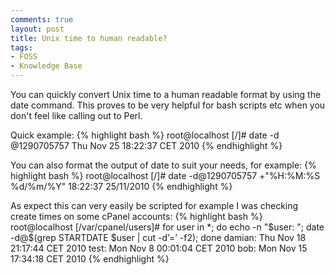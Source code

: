 ```yaml
---
comments: true
layout: post
title: Unix time to human readable?
tags:
- FOSS
- Knowledge Base
---
```


You can quickly convert Unix time to a human readable format by using the date command. This proves to be very helpful for bash scripts etc when you don't feel like calling out to Perl.

Quick example:
{% highlight bash %}
root@localhost [/]# date -d @1290705757
Thu Nov 25 18:22:37 CET 2010
{% endhighlight %}

You can also format the output of date to suit your needs, for example:
{% highlight bash %}
root@localhost [/]# date -d@1290705757 +"%H:%M:%S %d/%m/%Y"
18:22:37 25/11/2010
{% endhighlight %}

As expect this can very easily be scripted for example I was checking create times on some cPanel accounts:
{% highlight bash %}
root@localhost [/var/cpanel/users]# for user in *; do echo -n "$user: "; date -d@$(grep STARTDATE $user | cut -d’=’ -f2); done
damian: Thu Nov 18 21:17:44 CET 2010
test: Mon Nov 8 00:01:04 CET 2010
bob: Mon Nov 15 17:34:18 CET 2010
{% endhighlight %}

